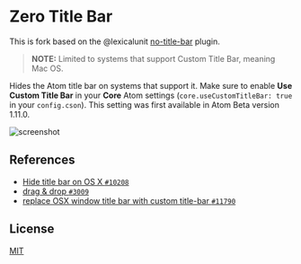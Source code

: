 # Zero Title Bar

This is fork based on the @lexicalunit [no-title-bar](https://atom.io/packages/no-title-bar) plugin.

> **NOTE:** Limited to systems that support Custom Title Bar, meaning Mac OS.

Hides the Atom title bar on systems that support it. Make sure to enable **Use Custom Title Bar** in your **Core** Atom settings (`core.useCustomTitleBar: true` in your `config.cson`). This setting was first available in Atom Beta version 1.11.0.

![screenshot](https://cl.ly/101E24402V1a/image)

## References

- [Hide title bar on OS X `#10208`](https://github.com/atom/atom/pull/10208)
- [drag & drop `#3009`](https://github.com/electron/electron/issues/3009)
- [replace OSX window title bar with custom title-bar `#11790`](https://github.com/atom/atom/pull/11790)

## License
[MIT](LICENSE.md)

